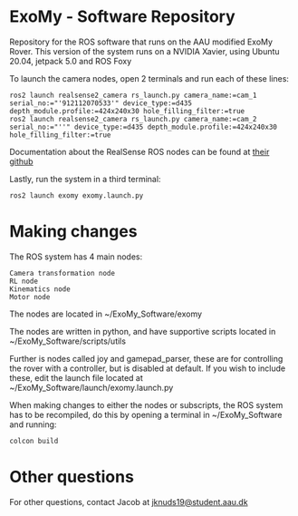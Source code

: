 # ExoMy - Software Repository
Repository for the ROS software that runs on the AAU modified ExoMy Rover.
This version of the system runs on a NVIDIA Xavier, using Ubuntu 20.04, jetpack 5.0 and ROS Foxy

To launch the camera nodes, open 2 terminals and run each of these lines:
```
ros2 launch realsense2_camera rs_launch.py camera_name:=cam_1 serial_no:="'912112070533'" device_type:=d435 depth_module.profile:=424x240x30 hole_filling_filter:=true
ros2 launch realsense2_camera rs_launch.py camera_name:=cam_2 serial_no:="''" device_type:=d435 depth_module.profile:=424x240x30 hole_filling_filter:=true
```
Documentation about the RealSense ROS nodes can be found at [their github](https://github.com/IntelRealSense/realsense-ros/tree/ros2-beta)

Lastly, run the system in a third terminal:
```
ros2 launch exomy exomy.launch.py
```
# Making changes
The ROS system has 4 main nodes:
```
Camera transformation node
RL node
Kinematics node
Motor node
```
The nodes are located in ~/ExoMy_Software/exomy

The nodes are written in python, and have supportive scripts located in ~/ExoMy_Software/scripts/utils

Further is nodes called joy and gamepad_parser, these are for controlling the rover with a controller, but is disabled at default.
If you wish to include these, edit the launch file located at ~/ExoMy_Software/launch/exomy.launch.py

When making changes to either the nodes or subscripts, the ROS system has to be recompiled, do this by opening a terminal in ~/ExoMy_Software and running:
```
colcon build
```

# Other questions
For other questions, contact Jacob at jknuds19@student.aau.dk
